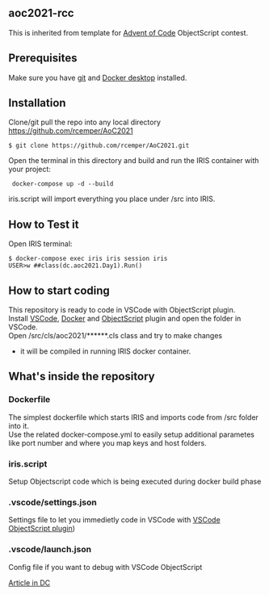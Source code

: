## aoc2021-rcc
This is inherited from template for [Advent of Code](https://adventofcode.com/) ObjectScript contest.
## Prerequisites
Make sure you have [git](https://git-scm.com/book/en/v2/Getting-Started-Installing-Git) and [Docker desktop](https://www.docker.com/products/docker-desktop) installed.   
## Installation 
Clone/git pull the repo into any local directory
https://github.com/rcemper/AoC2021
```
$ git clone https://github.com/rcemper/AoC2021.git
```
Open the terminal in this directory and build and run the IRIS container with your project:
```
 docker-compose up -d --build
```
iris.script will import everything you place under /src into IRIS.

## How to Test it
Open IRIS terminal:
```
$ docker-compose exec iris iris session iris
USER>w ##class(dc.aoc2021.Day1).Run()
```
## How to start coding
This repository is ready to code in VSCode with ObjectScript plugin.       
Install [VSCode](https://code.visualstudio.com/), [Docker](https://marketplace.visualstudio.com/items?itemName=ms-azuretools.vscode-docker) and [ObjectScript](https://marketplace.visualstudio.com/items?itemName=daimor.vscode-objectscript) plugin and open the folder in VSCode.    
Open /src/cls/aoc2021/******.cls class and try to make changes      
- it will be compiled in running IRIS docker container.    
## What's inside the repository
### Dockerfile
The simplest dockerfile which starts IRIS and imports code from /src folder into it.      
Use the related docker-compose.yml to easily setup additional parametes     
like port number and where you map keys and host folders.
### iris.script
Setup Objectscript code which is being executed during docker build phase
### .vscode/settings.json
Settings file to let you immedietly code in VSCode with [VSCode ObjectScript plugin](https://marketplace.visualstudio.com/items?itemName=daimor.vscode-objectscript))
### .vscode/launch.json
Config file if you want to debug with VSCode ObjectScript

[Article in DC](https://community.intersystems.com/post/dockerfile-and-friends-or-how-run-and-collaborate-objectscript-projects-intersystems-iris)

